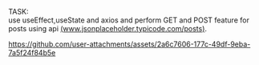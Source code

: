 TASK:  
use useEffect,useState and axios and perform GET and POST feature for posts using api [(www.jsonplaceholder.typicode.com/posts)](https://jsonplaceholder.typicode.com/posts).

https://github.com/user-attachments/assets/2a6c7606-177c-49df-9eba-7a5f24f84b5e

